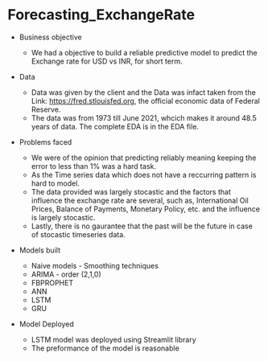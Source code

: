 # Forecasting_ExchangeRate

* Business objective
   - We had a objective to build a reliable predictive model to predict the Exchange rate for USD vs INR, for short term. 

* Data
   - Data was given by the client and the Data was infact taken from the Link: https://fred.stlouisfed.org, the official economic data of Federal Reserve.
   - The data was from 1973 till June 2021, whcich makes it around 48.5 years of data. The complete EDA is in the EDA file.
 
* Problems faced
   - We were of the opinion that predicting reliably meaning keeping the error to less than 1% was a hard task. 
   - As the Time series data which does not have a reccurring pattern is hard to model.
   - The data provided was largely stocastic and the factors that influence the exchange rate are several, such as, International Oil Prices, Balance of Payments, Monetary Policy, etc. and the influence is largely stocastic.
   - Lastly, there is no gaurantee that the past will be the future in case of stocastic timeseries data.
 
* Models built
   - Naive models - Smoothing techniques
   - ARIMA - order (2,1,0)
   - FBPROPHET 
   - ANN
   - LSTM
   - GRU
 
* Model Deployed
   - LSTM model was deployed using Streamlit library
   - The preformance of the model is reasonable
